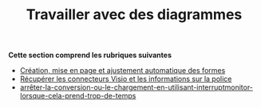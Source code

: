 ﻿---
title: Travailler avec des diagrammes
type: docs
weight: 40
url: /fr/python-java/working-with-diagrams/
---
**Cette section comprend les rubriques suivantes** 
- [Création, mise en page et ajustement automatique des formes](/diagram/fr/python-java/create-layout-and-auto-fit-shapes/)
- [Récupérer les connecteurs Visio et les informations sur la police](/diagram/fr/python-java/retrieve-visio-connectors-and-font-information/)
- [arrêter-la-conversion-ou-le-chargement-en-utilisant-interruptmonitor-lorsque-cela-prend-trop-de-temps](/diagram/fr/python-java/stop-conversion-or-loading-using-interruptmonitor-when-it-is-taking-too-long/)
